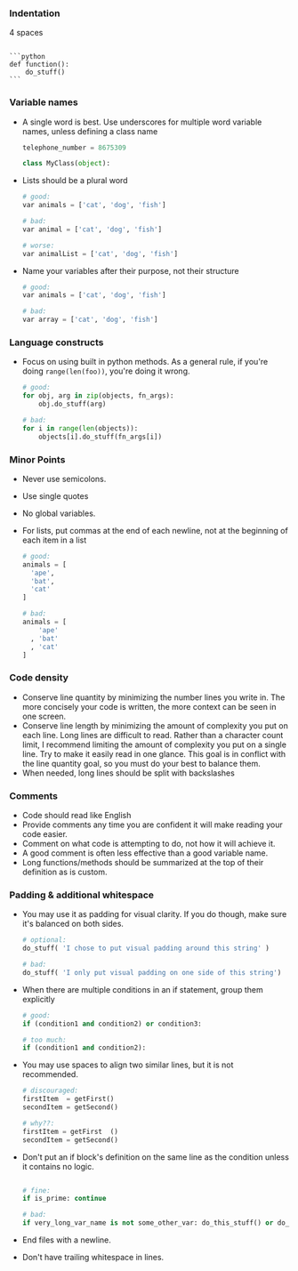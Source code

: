 ### Indentation

4 spaces

```python
```
    ```python
    def function():
        do_stuff()
    ```

### Variable names

* A single word is best. Use underscores for multiple word variable names, unless defining a class name

    ```python
    telephone_number = 8675309

    class MyClass(object):
    ```

* Lists should be a plural word

    ```python
    # good:
    var animals = ['cat', 'dog', 'fish']

    # bad:
    var animal = ['cat', 'dog', 'fish']

    # worse:
    var animalList = ['cat', 'dog', 'fish']
    ```

* Name your variables after their purpose, not their structure

    ```python
    # good:
    var animals = ['cat', 'dog', 'fish']

    # bad:
    var array = ['cat', 'dog', 'fish']
    ```


### Language constructs

* Focus on using built in python methods. As a general rule, if you're doing `range(len(foo))`, you're doing it wrong.

    ```python
    # good:
    for obj, arg in zip(objects, fn_args):
        obj.do_stuff(arg)

    # bad:
    for i in range(len(objects)):
        objects[i].do_stuff(fn_args[i])

    ```

### Minor Points

* Never use semicolons.

* Use single quotes

* No global variables.

* For lists, put commas at the end of each newline, not at the beginning of each item in a list

    ```python
    # good:
    animals = [
      'ape',
      'bat',
      'cat'
    ]

    # bad:
    animals = [
        'ape'
      , 'bat'
      , 'cat'
    ]
    ```


### Code density

* Conserve line quantity by minimizing the number lines you write in. The more concisely your code is written, the more context can be seen in one screen.
* Conserve line length by minimizing the amount of complexity you put on each line. Long lines are difficult to read. Rather than a character count limit, I recommend limiting the amount of complexity you put on a single line. Try to make it easily read in one glance. This goal is in conflict with the line quantity goal, so you must do your best to balance them.
* When needed, long lines should be split with backslashes

### Comments

* Code should read like English
* Provide comments any time you are confident it will make reading your code easier.
* Comment on what code is attempting to do, not how it will achieve it.
* A good comment is often less effective than a good variable name.
* Long functions/methods should be summarized at the top of their definition as is custom.

### Padding & additional whitespace

* You may use it as padding for visual clarity. If you do though, make sure it's balanced on both sides.

    ```python
    # optional:
    do_stuff( 'I chose to put visual padding around this string' )

    # bad:
    do_stuff( 'I only put visual padding on one side of this string')
    ```

* When there are multiple conditions in an if statement, group them explicitly

    ```python
    # good:
    if (condition1 and condition2) or condition3:

    # too much:
    if (condition1 and condition2):

    ```

* You may use spaces to align two similar lines, but it is not recommended.

    ```python
    # discouraged:
    firstItem  = getFirst()
    secondItem = getSecond()

    # why??:
    firstItem = getFirst  ()
    secondItem = getSecond()
    ```

* Don't put an if block's definition on the same line as the condition unless it contains no logic.
    ```python

    # fine:
    if is_prime: continue

    # bad:
    if very_long_var_name is not some_other_var: do_this_stuff() or do_this_other_stuff()

    ```

* End files with a newline.
* Don't have trailing whitespace in lines.




